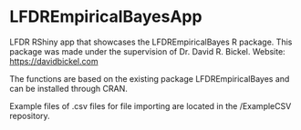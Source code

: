 # LFDREmpiricalBayesApp
LFDR RShiny app that showcases the LFDREmpiricalBayes R package. 
This package was made under the supervision of Dr. David R. Bickel. 
Website: https://davidbickel.com

The functions are based on the existing package LFDREmpiricalBayes and can be installed through CRAN. 

Example files of .csv files for file importing are located in the /ExampleCSV repository. 


